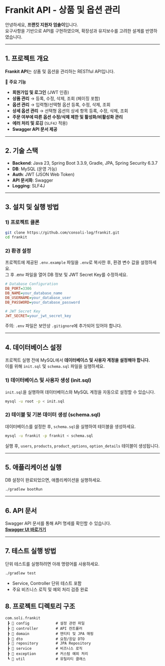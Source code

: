 # Frankit API - 상품 및 옵션 관리

안녕하세요, **프랜킷 지원자 엄솔이**입니다.  
요구사항을 기반으로 API를 구현하였으며, 확장성과 유지보수를 고려한 설계를 반영하였습니다.  

---

## 1. 프로젝트 개요
**Frankit API**는 상품 및 옵션을 관리하는 RESTful API입니다.  

📌 **주요 기능**  
- **회원가입 및 로그인** (JWT 인증)  
- **상품 관리** → 등록, 수정, 삭제, 조회 (페이징 포함)  
- **옵션 관리** → 입력형/선택형 옵션 등록, 수정, 삭제, 조회  
- **상세 옵션 관리** → 선택형 옵션의 상세 항목 등록, 수정, 삭제, 조회  
- **주문 여부에 따른 옵션 수정/삭제 제한 및 활성화/비활성화 관리**  
- **에러 처리 및 로깅** (`SLF4J` 적용)  
- **Swagger API 문서 제공**  

---

## 2. 기술 스택  
- **Backend**: Java 23, Spring Boot 3.3.9, Gradle, JPA, Spring Security 6.3.7  
- **DB**: MySQL (운영 가능)  
- **Auth**: JWT (JSON Web Token)  
- **API 문서화**: Swagger  
- **Logging**: SLF4J  

---

## 3. 설치 및 실행 방법

### 1) 프로젝트 클론  
```sh
git clone https://github.com/consoli-log/frankit.git
cd frankit
```
### 2) 환경 설정  
프로젝트에 제공된 `.env.example` 파일을 `.env`로 복사한 후, 환경 변수 값을 설정하세요.  
그 후 .env 파일을 열어 DB 정보 및 JWT Secret Key를 수정하세요.


```ini
# Database Configuration
DB_PORT=3306
DB_NAME=your_database_name
DB_USERNAME=your_database_user
DB_PASSWORD=your_database_password

# JWT Secret Key 
JWT_SECRET=your_jwt_secret_key
```

주의: `.env` 파일은 보안상 `.gitignore`에 추가되어 있어야 합니다.

---

## 4. 데이터베이스 설정  

프로젝트 실행 전에 MySQL에서 **데이터베이스 및 사용자 계정을 설정해야 합니다.**  
이를 위해 `init.sql` 및 `schema.sql` 파일을 실행하세요.

### 1) 데이터베이스 및 사용자 생성 (init.sql)  
`init.sql`을 실행하여 데이터베이스와 MySQL 계정을 자동으로 설정할 수 있습니다.
```sh
mysql -u root -p < init.sql
```
### 2) 테이블 및 기본 데이터 생성 (schema.sql)
데이터베이스를 설정한 후, `schema.sql`을 실행하여 테이블을 생성하세요.
```sh
mysql -u frankit -p frankit < schema.sql
```
실행 후, `users`, `products`, `product_options`, `option_details` 테이블이 생성됩니다.

---

## 5. 애플리케이션 실행
DB 설정이 완료되었으면, 애플리케이션을 실행하세요.
```sh
./gradlew bootRun
```
---

## 6. API 문서 
Swagger API 문서를 통해 API 명세를 확인할 수 있습니다.  
**[Swagger UI 바로가기](http://localhost:8080/swagger-ui/index.html)**

---

## 7. 테스트 실행 방법 
단위 테스트를 실행하려면 아래 명령어를 사용하세요.
```sh
./gradlew test
```
- Service, Controller 단위 테스트 포함
- 주요 비즈니스 로직 및 예외 처리 검증 완료

## 8. 프로젝트 디렉토리 구조 
```plaintext
com.soli.frankit  
 ┣ 📂 config            # 설정 관련 파일  
 ┣ 📂 controller        # API 컨트롤러  
 ┣ 📂 domain            # 엔티티 및 JPA 매핑  
 ┣ 📂 dto               # 요청/응답 DTO  
 ┣ 📂 repository        # JPA Repository  
 ┣ 📂 service           # 비즈니스 로직  
 ┣ 📂 exception         # 커스텀 예외 처리  
 ┗ 📂 util              # 유틸리티 클래스  
```
